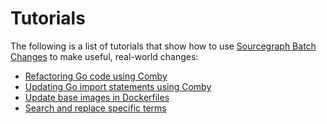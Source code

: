 # Tutorials

The following is a list of tutorials that show how to use [Sourcegraph Batch Changes](../index.md) to make useful, real-world changes:

- [Refactoring Go code using Comby](refactor_go_comby.md)
- [Updating Go import statements using Comby](updating_go_import_statements.md)
- [Update base images in Dockerfiles](update_base_images_in_dockerfiles.md)
- [Search and replace specific terms](search_and_replace_specific_terms.md)
